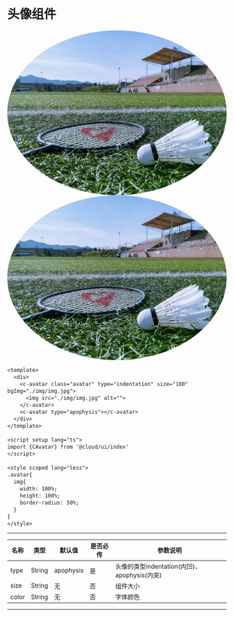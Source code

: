 # 头像组件



<div style="{
  width:100%;
  height:200px;
  background-color: #ecf0f3;
  display:flex;
  justify-content: center;
  align-items: center;
}">
  <c-avatar type="indentation" size="100">

  </c-avatar>

  <c-avatar class="avatar" type="indentation" size="100">
    <img src="../public/img.jpg" alt="">
  </c-avatar>

  <c-avatar class="avatar" type="apophysis">
    <img src="../public/img.jpg" alt="">
  </c-avatar>

  <c-avatar type="apophysis">
  
  </c-avatar>
</div>


<script setup lang="ts">

</script>

<style scoped lang="less">
.avatar{
    display:flex;
  justify-content: center;
  align-items: center;
  img{
    width: 100%;
    height: 100%;
    border-radius: 50%;
  }
}
</style>

```vue
<template>
  <div>
    <c-avatar class="avatar" type="indentation" size="100" bgImg="./img/img.jpg">
      <img src="./img/img.jpg" alt="">
    </c-avatar>
    <c-avatar type="apophysis"></c-avatar>
  </div>
</template>

<script setup lang="ts">
import {CAvatar} from '@cloud/ui/index'
</script>

<style scoped lang="less">
.avatar{
  img{
    width: 100%;
    height: 100%;
    border-radius: 50%;
  }
}
</style>
```











----------


| 名称  | 类型   | 默认值    | 是否必传 | 参数说明                                     |
| ----- | ------ | --------- | -------- | -------------------------------------------- |
| type  | String | apophysis | 是       | 头像的类型indentation(内凹)、apophysis(内突) |
| size  | String | 无        | 否       | 组件大小                                     |
| color | String | 无        | 否       | 字体颜色                                     |


----------
